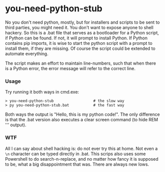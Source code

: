 # you-need-python-stub

No you don't need python, mostly, but for installers and scripts to be sent to third parties, 
you might need it. You don't want to expose anyone to shell hackery. So this is a .bat file that 
serves as a bootloader for a Python script, if Python can be found. If not, it will prompt to 
install Python. If Python contains pip imports, it is wise to start the python script with a prompt 
to install them, if they are missing. Of course the script could be extended to automate everything. 

The script makes an effort to maintain line-numbers, such that when there is a Python error, the 
error message will refer to the correct line. 

### Usage

Try running it both ways in cmd.exe:

    > you-need-python-stub                  # the slow way
    > py you-need-python-stub.bat           # the fast way

Both ways the output is "Hello, this is my python code!". The only difference is that the .bat 
version also executes a clear screen command (to hide REM ''' output). 

### WTF

All I can say about shell hacking is: do not ever try this at home. Not even a `\n` character can 
be typed directly in .bat. This scrips also uses some Powershell to do search-n-replace, and no matter
how fancy it is supposed to be, what a big disappointment that was. There are always new lows. 
